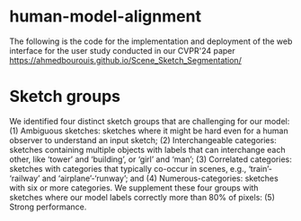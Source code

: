 # human-model-alignment
The following is the code for the implementation and deployment of the web interface for the user study conducted in our CVPR'24 paper https://ahmedbourouis.github.io/Scene_Sketch_Segmentation/

# Sketch groups
We identified four distinct sketch groups that are challenging for our model: 
(1) Ambiguous sketches: sketches where it might be hard even for a human observer to understand an input sketch; 
(2) Interchangeable categories: sketches containing multiple objects with labels that can interchange each other, like ‘tower’ and ‘building’, or ‘girl’ and ‘man’; 
(3) Correlated categories: sketches with categories that typically co-occur in scenes, e.g., ‘train’- ‘railway’ and ‘airplane’-‘runway’; and 
(4) Numerous-categories: sketches with six or more categories. 
We supplement these four groups with sketches where our model labels correctly more than 80% of pixels: 
(5) Strong performance.
